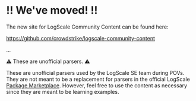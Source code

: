 # :bangbang: We've moved! :bangbang:

The new site for LogScale Community Content can be found here:

https://github.com/crowdstrike/logscale-community-content

...

:warning: These are unofficial parsers. :warning:

These are unofficial parsers used by the LogScale SE team during POVs. They are not meant to be a replacement for parsers in the official LogScale [Package Marketplace](https://library.humio.com/humio-server/packages-marketplace.html). However, feel free to use the content as necessary since they are meant to be learning examples. 